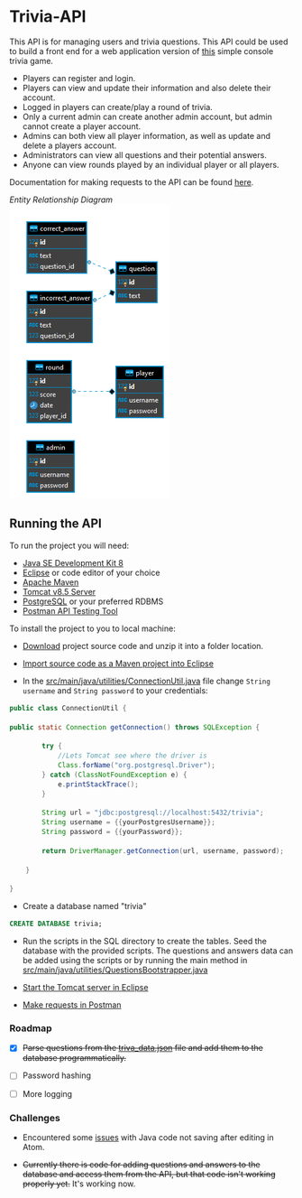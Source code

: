 # Trivia-API
This API is for managing users and trivia questions. This API could be used to build a front end for a web application version of [this](https://github.com/TR-1000/trivia_game) simple console trivia game.

* Players can register and login.
* Players can view and update their information and also delete their account.
* Logged in players can create/play a round of trivia.
* Only a current admin can create another admin account, but admin cannot create a player account.
* Admins can both view all player information, as well as update and delete a players account.
* Administrators can view all questions and their potential answers.
* Anyone can view rounds played by an individual player or all players.

Documentation for making requests to the API can be found [here](https://documenter.getpostman.com/view/8437872/TVmFifEd).

*Entity Relationship Diagram*  
![ERD](https://github.com/TR-1000/trivia-api/blob/master/sql/trivia_erd.png?raw=true)


## Running the API

To run the project you will need:
* [Java SE Development Kit 8](https://www.oracle.com/java/technologies/javase/javase-jdk8-downloads.html)
* [Eclipse](https://www.eclipse.org/downloads/packages/release/2020-09/r/eclipse-ide-java-developers) or code editor of your choice
* [Apache Maven](https://maven.apache.org/)
* [Tomcat v8.5 Server](https://tomcat.apache.org/download-80.cgi)
* [PostgreSQL](https://www.postgresql.org/) or your preferred RDBMS
* [Postman API Testing Tool](https://www.postman.com/)

To install the project to you to local machine:
* [Download](https://github.com/TR-1000/trivia-api/archive/master.zip) project source code and unzip it into a folder location.
* [Import source code as a Maven project into Eclipse](https://github.com/TR-1000/trivia-api/blob/master/Import_Maven_Project_Into_Eclipse-Javapapers.pdf)

* In the [src/main/java/utilities/ConnectionUtil.java](https://github.com/TR-1000/trivia-api/blob/master/src/main/java/utilities/ConnectionUtil.java) file
change `String username` and `String password` to your credentials:
```Java
public class ConnectionUtil {

public static Connection getConnection() throws SQLException {

		try {
			//Lets Tomcat see where the driver is
			Class.forName("org.postgresql.Driver");
		} catch (ClassNotFoundException e) {
			e.printStackTrace();
		}

		String url = "jdbc:postgresql://localhost:5432/trivia";
		String username = {{yourPostgresUsername}};
		String password = {{yourPassword}};

		return DriverManager.getConnection(url, username, password);

	}

}
```
* Create a database named "trivia"
```sql
CREATE DATABASE trivia;
```
* Run the scripts in the SQL directory to create the tables. Seed the database with the provided scripts. The questions and answers data can be added using the scripts or by running the main method in [src/main/java/utilities/QuestionsBootstrapper.java](https://github.com/TR-1000/trivia-api/blob/master/src/main/java/utilities/QuestionsBootstrapper.java)  


* [Start the Tomcat server in Eclipse](https://github.com/TR-1000/trivia-api/blob/master/Tomcat_Configuration_In_Eclipse-Baeldung.pdf)

* [Make requests in Postman](https://documenter.getpostman.com/view/8437872/TVmFifEd)


### Roadmap

- [x] ~~Parse questions from the [triva_data.json](https://github.com/TR-1000/trivia-api/blob/master/trivia_data.json) file and add them to the database programmatically.~~

- [ ] Password hashing

- [ ] More logging

### Challenges
* Encountered some [issues](https://discuss.atom.io/t/atom-is-not-saving-files/72580/4) with Java code not saving after editing in Atom.

* ~~Currently there is code for adding questions and answers to the database and access them from the API, but that code isn't working properly yet.~~
It's working now.

